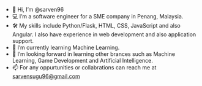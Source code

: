 - 👋 Hi, I’m @sarven96
- 💻 I’m a software engineer for a SME company in Penang, Malaysia.
- 🛠 My skills include Python/Flask, HTML, CSS, JavaScript and also Angular. I also have experience in web development and also application support.
- 🌱 I’m currently learning Machine Learning.
- 💞️ I’m looking forward in learning other brances such as Machine Learning, Game Development and Artificial Intelligence.
- 📫 For any oppurtunities or collabrations can reach me at <sarvensugu96@gmail.com>
